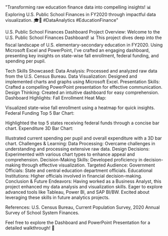 "Transforming raw education finance data into compelling insights! 📊 Exploring U.S. Public School Finances in FY2020 through impactful data visualization. 🎓💼 #DataAnalytics #EducationFinance"

U.S. Public School Finances Dashboard
Project Overview:
Welcome to the U.S. Public School Finances Dashboard! 📊 This project dives deep into the fiscal landscape of U.S. elementary-secondary education in FY2020. Using Microsoft Excel and PowerPoint, I've crafted an engaging dashboard, presenting key insights on state-wise fall enrollment, federal funding, and spending per pupil.

Tech Skills Showcased:
Data Analysis: Processed and analyzed raw data from the U.S. Census Bureau.
Data Visualization: Designed and implemented charts and graphs using Microsoft Excel.
Presentation Skills: Crafted a compelling PowerPoint presentation for effective communication.
Design Thinking: Created an intuitive dashboard for easy comprehension.
Dashboard Highlights:
Fall Enrollment Heat Map:

Visualized state-wise fall enrollment using a heatmap for quick insights.
Federal Funding Top 5 Bar Chart:

Highlighted the top 5 states receiving federal funds through a concise bar chart.
Expenditure 3D Bar Chart:

Illustrated current spending per pupil and overall expenditure with a 3D bar chart.
Challenges & Learning:
Data Processing: Overcame challenges in understanding and processing extensive raw data.
Design Decisions: Experimented with various chart types to enhance appeal and comprehension.
Decision-Making Skills: Developed proficiency in decision-making through effective visualization.
Targeted Audience:
Government Officials: State and central education department officials.
Educational Institutions: Higher officials involved in financial decision-making.
Conclusion & Future Endeavors:
Having worked as a Business Analyst, this project enhanced my data analysis and visualization skills. Eager to explore advanced tools like Tableau, Power BI, and SAP BI/BW. Excited about leveraging these skills in future analytics projects.

References:
U.S. Census Bureau, Current Population Survey, 2020 Annual Survey of School System Finances.

Feel free to explore the Dashboard and PowerPoint Presentation for a detailed walkthrough! 🚀